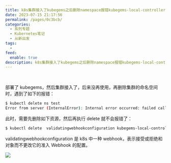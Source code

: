 ```yaml
---
title: k8s集群接入了kubegems之后删除namespace报错kubegems-local-controller-webhook-not-found
date: 2023-07-15 21:17:56
permalink: /pages/0c3bcb/
categories:
  - 系列专题
  - Kubernetes笔记
  - 从新出发
tags:
  -
feed:
  enable: true
description: k8s集群接入了kubegems之后删除namespace报错kubegems-local-controller-webhook not found
---
```


<br><ArticleTopAd></ArticleTopAd>



部署了 kubegems，然后集群接入了，后来没再使用，再删除集群的命名空间时，遇到了如下的报错：

```sh
$ kubectl delete ns test
Error from server (InternalError): Internal error occurred: failed calling webhook "valiate.namespace.dev": Post "https://kubegems-local-controller-webhook.kubegems-local.svc:443/validate?timeout=10s": service "kubegems-local-controller-webhook" not found
```

此时，需要先删除如下资源，然后再执行 delete 就不会报错了：

```sh
$ kubectl delete  validatingwebhookconfiguration kubegems-local-controller-webhook
```

validatingwebhookconfiguration 是 k8s 中一种 webhook，表示接受或拒绝和对象而不更改它的准入 Webhook 的配置。

![](https://t.eryajf.net/imgs/2023/07/1689427215160.jpg)

<br><ArticleTopAd></ArticleTopAd>
